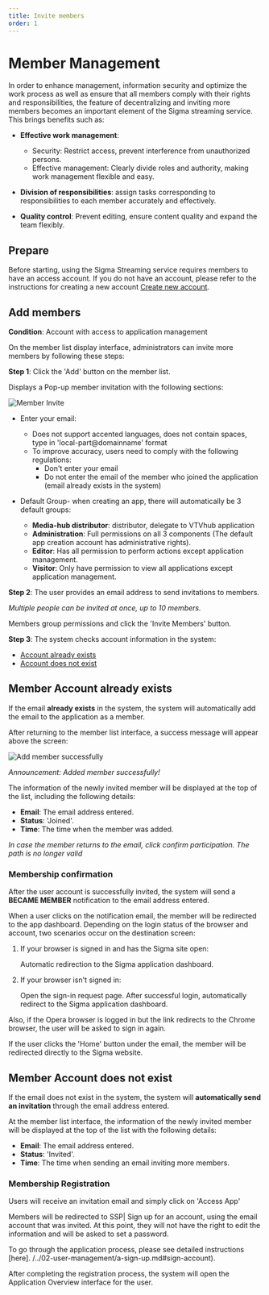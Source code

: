 ```yaml
---
title: Invite members
order: 1
---
```


# Member Management

In order to enhance management, information security and optimize the work process as well as ensure that all members comply with their rights and responsibilities, the feature of decentralizing and inviting more members becomes an important element of the Sigma streaming service. This brings benefits such as:

- **Effective work management**:

  - Security: Restrict access, prevent interference from unauthorized persons.
  - Effective management: Clearly divide roles and authority, making work management flexible and easy.
- **Division of responsibilities**: assign tasks corresponding to responsibilities to each member accurately and effectively.
- **Quality control**: Prevent editing, ensure content quality and expand the team flexibly.

## Prepare

Before starting, using the Sigma Streaming service requires members to have an access account. If you do not have an account, please refer to the instructions for creating a new account [Create new account](../../02-user-management/a-sign-up.md#sign-account).

## Add members

**Condition**: Account with access to application management

On the member list display interface, administrators can invite more members by following these steps:

**Step 1**: Click the 'Add' button on the member list.

Displays a Pop-up member invitation with the following sections:

![Member Invite](/images/streaming-platform/app-management/02-member/pop-up/create.png)

- Enter your email:
  - Does not support accented languages, does not contain spaces, type in 'local-part\@domainname' format
  - To improve accuracy, users need to comply with the following regulations:
    - Don't enter your email
    - Do not enter the email of the member who joined the application (email already exists in the system)

- Default Group- when creating an app, there will automatically be 3 default groups:
  - **Media-hub distributor**: distributor, delegate to VTVhub application
  - **Administration**: Full permissions on all 3 components (The default app creation account has administrative rights).
  - **Editor**: Has all permission to perform actions except application management.
  - **Visitor**: Only have permission to view all applications except application management.

**Step 2**:
The user provides an email address to send invitations to members.

_Multiple people can be invited at once, up to 10 members._

Members group permissions and click the 'Invite Members' button.

**Step 3**:
The system checks account information in the system:

- [Account already exists](a-invite#account-existed)
- [Account does not exist](./a-invite#member-account-non-existent)

## Member Account already exists

If the email **already exists** in the system, the system will automatically add the email to the application as a member.

After returning to the member list interface, a success message will appear above the screen:

![Add member successfully](/images/streaming-platform/app-management/02-member/message/create.png)

_Announcement: Added member successfully!_

The information of the newly invited member will be displayed at the top of the list, including the following details:

- **Email**: The email address entered.
- **Status**: 'Joined'.
- **Time**: The time when the member was added.

_In case the member returns to the email, click confirm participation. The path is no longer valid_

### Membership confirmation

After the user account is successfully invited, the system will send a **BECAME MEMBER** notification to the email address entered.

When a user clicks on the notification email, the member will be redirected to the app dashboard. Depending on the login status of the browser and account, two scenarios occur on the destination screen:

1. If your browser is signed in and has the Sigma site open:

   Automatic redirection to the Sigma application dashboard.

2. If your browser isn't signed in:

   Open the sign-in request page.
   After successful login, automatically redirect to the Sigma application dashboard.

Also, if the Opera browser is logged in but the link redirects to the Chrome browser, the user will be asked to sign in again.

If the user clicks the 'Home' button under the email, the member will be redirected directly to the Sigma website.

## Member Account does not exist

If the email does not exist in the system, the system will **automatically send an invitation** through the email address entered.

At the member list interface, the information of the newly invited member will be displayed at the top of the list with the following details:

- **Email**: The email address entered.
- **Status**: 'Invited'.
- **Time**: The time when sending an email inviting more members.

### Membership Registration

Users will receive an invitation email and simply click on 'Access App'

Members will be redirected to SSP| Sign up for an account, using the email account that was invited. At this point, they will not have the right to edit the information and will be asked to set a password.

To go through the application process, please see detailed instructions [here]. /../02-user-management/a-sign-up.md#sign-account).

After completing the registration process, the system will open the Application Overview interface for the user.
